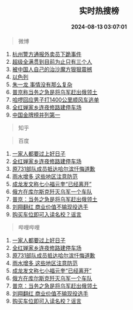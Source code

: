 <div align="center"><h2>实时热搜榜</h2><h4>2024-08-13 03:07:01</h4></div>

> 微博  

1. [杭州警方通报外卖员下跪事件](https://s.weibo.com/weibo?q=%23%E6%9D%AD%E5%B7%9E%E8%AD%A6%E6%96%B9%E9%80%9A%E6%8A%A5%E5%A4%96%E5%8D%96%E5%91%98%E4%B8%8B%E8%B7%AA%E4%BA%8B%E4%BB%B6%23&t=31&band_rank=1&Refer=top)<br />
2. [超级全满贯到目前为止只有三个人](https://s.weibo.com/weibo?q=%E8%B6%85%E7%BA%A7%E5%85%A8%E6%BB%A1%E8%B4%AF%E5%88%B0%E7%9B%AE%E5%89%8D%E4%B8%BA%E6%AD%A2%E5%8F%AA%E6%9C%89%E4%B8%89%E4%B8%AA%E4%BA%BA&t=31&band_rank=2&Refer=top)<br />
3. [被中国人自己的治沙魔方狠狠震撼](https://s.weibo.com/weibo?q=%23%E8%A2%AB%E4%B8%AD%E5%9B%BD%E4%BA%BA%E8%87%AA%E5%B7%B1%E7%9A%84%E6%B2%BB%E6%B2%99%E9%AD%94%E6%96%B9%E7%8B%A0%E7%8B%A0%E9%9C%87%E6%92%BC%23&t=31&band_rank=3&Refer=top)<br />
4. [以色列](https://s.weibo.com/weibo?q=%E4%BB%A5%E8%89%B2%E5%88%97&t=31&band_rank=4&Refer=top)<br />
5. [朱一龙 事情没有那么复杂](https://s.weibo.com/weibo?q=%E6%9C%B1%E4%B8%80%E9%BE%99%20%E4%BA%8B%E6%83%85%E6%B2%A1%E6%9C%89%E9%82%A3%E4%B9%88%E5%A4%8D%E6%9D%82&t=31&band_rank=5&Refer=top)<br />
6. [普京称当务之急是将乌军赶出俄领土](https://s.weibo.com/weibo?q=%23%E6%99%AE%E4%BA%AC%E7%A7%B0%E5%BD%93%E5%8A%A1%E4%B9%8B%E6%80%A5%E6%98%AF%E5%B0%86%E4%B9%8C%E5%86%9B%E8%B5%B6%E5%87%BA%E4%BF%84%E9%A2%86%E5%9C%9F%23&t=31&band_rank=6&Refer=top)<br />
7. [哈啰回应男子打1400公里顺风车逃单](https://s.weibo.com/weibo?q=%23%E5%93%88%E5%95%B0%E5%9B%9E%E5%BA%94%E7%94%B7%E5%AD%90%E6%89%931400%E5%85%AC%E9%87%8C%E9%A1%BA%E9%A3%8E%E8%BD%A6%E9%80%83%E5%8D%95%23&t=31&band_rank=7&Refer=top)<br />
8. [全红婵家乡连夜修路建停车场](https://s.weibo.com/weibo?q=%23%E5%85%A8%E7%BA%A2%E5%A9%B5%E5%AE%B6%E4%B9%A1%E8%BF%9E%E5%A4%9C%E4%BF%AE%E8%B7%AF%E5%BB%BA%E5%81%9C%E8%BD%A6%E5%9C%BA%23&t=31&band_rank=8&Refer=top)<br />
9. [中国金牌榜并列第一](https://s.weibo.com/weibo?q=%23%E4%B8%AD%E5%9B%BD%E9%87%91%E7%89%8C%E6%A6%9C%E5%B9%B6%E5%88%97%E7%AC%AC%E4%B8%80%23&t=31&band_rank=9&Refer=top)<br />

> 知乎  


> 百度  

1. [一家人都要过上好日子](https://www.baidu.com/s?wd=%E4%B8%80%E5%AE%B6%E4%BA%BA%E9%83%BD%E8%A6%81%E8%BF%87%E4%B8%8A%E5%A5%BD%E6%97%A5%E5%AD%90&sa=fyb_news&rsv_dl=fyb_news)<br />
2. [全红婵家乡连夜修路建停车场](https://www.baidu.com/s?wd=%E5%85%A8%E7%BA%A2%E5%A9%B5%E5%AE%B6%E4%B9%A1%E8%BF%9E%E5%A4%9C%E4%BF%AE%E8%B7%AF%E5%BB%BA%E5%81%9C%E8%BD%A6%E5%9C%BA&sa=fyb_news&rsv_dl=fyb_news)<br />
3. [原731部队成员抵达哈尔滨忏悔道歉](https://www.baidu.com/s?wd=%E5%8E%9F731%E9%83%A8%E9%98%9F%E6%88%90%E5%91%98%E6%8A%B5%E8%BE%BE%E5%93%88%E5%B0%94%E6%BB%A8%E5%BF%8F%E6%82%94%E9%81%93%E6%AD%89&sa=fyb_news&rsv_dl=fyb_news)<br />
4. [雨水增多 这些地区注意防范](https://www.baidu.com/s?wd=%E9%9B%A8%E6%B0%B4%E5%A2%9E%E5%A4%9A+%E8%BF%99%E4%BA%9B%E5%9C%B0%E5%8C%BA%E6%B3%A8%E6%84%8F%E9%98%B2%E8%8C%83&sa=fyb_news&rsv_dl=fyb_news)<br />
5. [成龙发文称七小福元奎“已经离开”](https://www.baidu.com/s?wd=%E6%88%90%E9%BE%99%E5%8F%91%E6%96%87%E7%A7%B0%E4%B8%83%E5%B0%8F%E7%A6%8F%E5%85%83%E5%A5%8E%E2%80%9C%E5%B7%B2%E7%BB%8F%E7%A6%BB%E5%BC%80%E2%80%9D&sa=fyb_news&rsv_dl=fyb_news)<br />
6. [俄方在库尔斯克歼灭乌军一个车队](https://www.baidu.com/s?wd=%E4%BF%84%E6%96%B9%E5%9C%A8%E5%BA%93%E5%B0%94%E6%96%AF%E5%85%8B%E6%AD%BC%E7%81%AD%E4%B9%8C%E5%86%9B%E4%B8%80%E4%B8%AA%E8%BD%A6%E9%98%9F&sa=fyb_news&rsv_dl=fyb_news)<br />
7. [普京：当务之急是将乌军赶出俄领土](https://www.baidu.com/s?wd=%E6%99%AE%E4%BA%AC%EF%BC%9A%E5%BD%93%E5%8A%A1%E4%B9%8B%E6%80%A5%E6%98%AF%E5%B0%86%E4%B9%8C%E5%86%9B%E8%B5%B6%E5%87%BA%E4%BF%84%E9%A2%86%E5%9C%9F&sa=fyb_news&rsv_dl=fyb_news)<br />
8. [刘翔翻红 商业价值不输现役选手](https://www.baidu.com/s?wd=%E5%88%98%E7%BF%94%E7%BF%BB%E7%BA%A2+%E5%95%86%E4%B8%9A%E4%BB%B7%E5%80%BC%E4%B8%8D%E8%BE%93%E7%8E%B0%E5%BD%B9%E9%80%89%E6%89%8B&sa=fyb_news&rsv_dl=fyb_news)<br />
9. [购买车位即可入读名校？谣言](https://www.baidu.com/s?wd=%E8%B4%AD%E4%B9%B0%E8%BD%A6%E4%BD%8D%E5%8D%B3%E5%8F%AF%E5%85%A5%E8%AF%BB%E5%90%8D%E6%A0%A1%EF%BC%9F%E8%B0%A3%E8%A8%80&sa=fyb_news&rsv_dl=fyb_news)<br />

> 哔哩哔哩  

1. [一家人都要过上好日子](https://www.baidu.com/s?wd=%E4%B8%80%E5%AE%B6%E4%BA%BA%E9%83%BD%E8%A6%81%E8%BF%87%E4%B8%8A%E5%A5%BD%E6%97%A5%E5%AD%90&sa=fyb_news&rsv_dl=fyb_news)<br />
2. [全红婵家乡连夜修路建停车场](https://www.baidu.com/s?wd=%E5%85%A8%E7%BA%A2%E5%A9%B5%E5%AE%B6%E4%B9%A1%E8%BF%9E%E5%A4%9C%E4%BF%AE%E8%B7%AF%E5%BB%BA%E5%81%9C%E8%BD%A6%E5%9C%BA&sa=fyb_news&rsv_dl=fyb_news)<br />
3. [原731部队成员抵达哈尔滨忏悔道歉](https://www.baidu.com/s?wd=%E5%8E%9F731%E9%83%A8%E9%98%9F%E6%88%90%E5%91%98%E6%8A%B5%E8%BE%BE%E5%93%88%E5%B0%94%E6%BB%A8%E5%BF%8F%E6%82%94%E9%81%93%E6%AD%89&sa=fyb_news&rsv_dl=fyb_news)<br />
4. [雨水增多 这些地区注意防范](https://www.baidu.com/s?wd=%E9%9B%A8%E6%B0%B4%E5%A2%9E%E5%A4%9A+%E8%BF%99%E4%BA%9B%E5%9C%B0%E5%8C%BA%E6%B3%A8%E6%84%8F%E9%98%B2%E8%8C%83&sa=fyb_news&rsv_dl=fyb_news)<br />
5. [成龙发文称七小福元奎“已经离开”](https://www.baidu.com/s?wd=%E6%88%90%E9%BE%99%E5%8F%91%E6%96%87%E7%A7%B0%E4%B8%83%E5%B0%8F%E7%A6%8F%E5%85%83%E5%A5%8E%E2%80%9C%E5%B7%B2%E7%BB%8F%E7%A6%BB%E5%BC%80%E2%80%9D&sa=fyb_news&rsv_dl=fyb_news)<br />
6. [俄方在库尔斯克歼灭乌军一个车队](https://www.baidu.com/s?wd=%E4%BF%84%E6%96%B9%E5%9C%A8%E5%BA%93%E5%B0%94%E6%96%AF%E5%85%8B%E6%AD%BC%E7%81%AD%E4%B9%8C%E5%86%9B%E4%B8%80%E4%B8%AA%E8%BD%A6%E9%98%9F&sa=fyb_news&rsv_dl=fyb_news)<br />
7. [普京：当务之急是将乌军赶出俄领土](https://www.baidu.com/s?wd=%E6%99%AE%E4%BA%AC%EF%BC%9A%E5%BD%93%E5%8A%A1%E4%B9%8B%E6%80%A5%E6%98%AF%E5%B0%86%E4%B9%8C%E5%86%9B%E8%B5%B6%E5%87%BA%E4%BF%84%E9%A2%86%E5%9C%9F&sa=fyb_news&rsv_dl=fyb_news)<br />
8. [刘翔翻红 商业价值不输现役选手](https://www.baidu.com/s?wd=%E5%88%98%E7%BF%94%E7%BF%BB%E7%BA%A2+%E5%95%86%E4%B8%9A%E4%BB%B7%E5%80%BC%E4%B8%8D%E8%BE%93%E7%8E%B0%E5%BD%B9%E9%80%89%E6%89%8B&sa=fyb_news&rsv_dl=fyb_news)<br />
9. [购买车位即可入读名校？谣言](https://www.baidu.com/s?wd=%E8%B4%AD%E4%B9%B0%E8%BD%A6%E4%BD%8D%E5%8D%B3%E5%8F%AF%E5%85%A5%E8%AF%BB%E5%90%8D%E6%A0%A1%EF%BC%9F%E8%B0%A3%E8%A8%80&sa=fyb_news&rsv_dl=fyb_news)<br />
